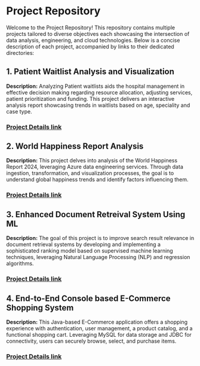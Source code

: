 # Project Repository
Welcome to the Project Repository! This repository contains multiple projects tailored to diverse objectives each showcasing the intersection of data analysis, engineering, and cloud technologies. Below is a concise description of each project, accompanied by links to their dedicated directories:
## 1. Patient Waitlist Analysis and Visualization
**Description:** Analyzing Patient waitlists aids the hospital management in effective decision making regarding resource allocation, adjusting services, patient prioritization and funding. This project delivers an interactive analysis report showcasing trends in waitlists based on age, speciality and case type.
### [Project Details link](https://github.com/monmarupeddi/Projects/tree/main/Wait%20List%20Analysis)
## 2. World Happiness Report Analysis 
**Description:** This project delves into analysis of the World Happiness Report 2024, leveraging Azure data engineering services. Through data ingestion, transformation, and visualization processes, the goal is to understand global happiness trends and identify factors influencing them.
### [Project Details link](https://github.com/monmarupeddi/Projects/tree/main/World%20Happiness%20Report%20Analysis%20and%20Visualization)
## 3. Enhanced Document Retreival System Using ML
**Description:** The goal of this project is to improve search result relevance in document retrieval systems by developing and implementing a sophisticated ranking model based on supervised machine learning techniques, leveraging Natural Language Processing (NLP) and regression algorithms.
### [Project Details link](https://github.com/monmarupeddi/Projects/tree/main/Yelp%20Reviews%20Rating%20Prediction)
## 4. End-to-End Console based E-Commerce Shopping System
**Description:** This Java-based E-Commerce application offers a shopping experience with authentication, user management, a product catalog, and a functional shopping cart. Leveraging MySQL for data storage and JDBC for connectivity, users can securely browse, select, and purchase items.
### [Project Details link](https://github.com/monmarupeddi/Projects/tree/main/E-Commerce%20Shopping%20Application)




